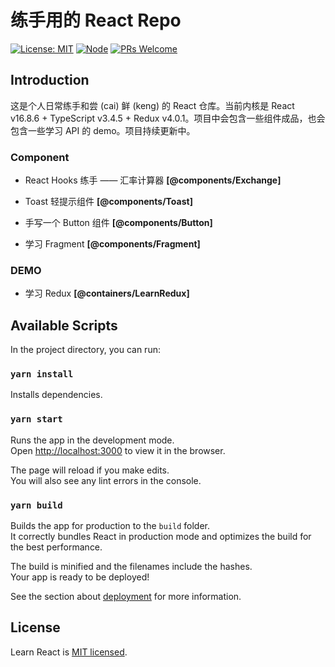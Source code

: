 # 练手用的 React Repo

[![License: MIT](https://img.shields.io/badge/License-MIT-orange.svg)](https://opensource.org/licenses/MIT)
[![Node](https://img.shields.io/badge/node-%3E%3D8.0.0-blue.svg)](https://github.com/YanceyOfficial/learn-react)
[![PRs Welcome](https://img.shields.io/badge/PRs-welcome-green.svg)](https://github.com/YanceyOfficial/learn-react/pulls)

## Introduction

这是个人日常练手和尝 (cai) 鲜 (keng) 的 React 仓库。当前内核是 React v16.8.6 + TypeScript v3.4.5 + Redux v4.0.1。项目中会包含一些组件成品，也会包含一些学习 API 的 demo。项目持续更新中。

### Component

- React Hooks 练手 —— 汇率计算器 **[@components/Exchange]**

- Toast 轻提示组件 **[@components/Toast]**

- 手写一个 Button 组件 **[@components/Button]**

- 学习 Fragment **[@components/Fragment]**

### DEMO

- 学习 Redux **[@containers/LearnRedux]**

## Available Scripts

In the project directory, you can run:

### `yarn install`

Installs dependencies.

### `yarn start`

Runs the app in the development mode.<br>
Open [http://localhost:3000](http://localhost:3000) to view it in the browser.

The page will reload if you make edits.<br>
You will also see any lint errors in the console.

### `yarn build`

Builds the app for production to the `build` folder.<br>
It correctly bundles React in production mode and optimizes the build for the best performance.

The build is minified and the filenames include the hashes.<br>
Your app is ready to be deployed!

See the section about [deployment](https://facebook.github.io/create-react-app/docs/deployment) for more information.

## License

Learn React is [MIT licensed](https://opensource.org/licenses/MIT).
